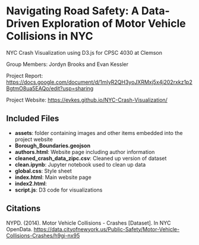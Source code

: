 # Navigating Road Safety: A Data-Driven Exploration of Motor Vehicle Collisions in NYC
NYC Crash Visualization using D3.js for CPSC 4030 at Clemson

Group Members: Jordyn Brooks and Evan Kessler

Project Report: <https://docs.google.com/document/d/1mIyR2QH3yoJXRMxj5x4j202rxkz1p2BgtmO8ua5EAQo/edit?usp=sharing>

Project Website: <https://evkes.github.io/NYC-Crash-Visualization/>

## Included Files
- **assets**: folder containing images and other items embedded into the project website
- **Borough_Boundaries.geojson**
-  **authors.html**: Website page including author information
- **cleaned_crash_data_zipc.csv**: Cleaned up version of dataset
- **clean.ipynb**: Jupyter notebook used to clean up data
- **global.css**: Style sheet
- **index.html**: Main website page
- **index2.html**:
- **script.js**: D3 code for visualizations

## Citations
NYPD. (2014). Motor Vehicle Collisions - Crashes [Dataset]. In NYC OpenData. <https://data.cityofnewyork.us/Public-Safety/Motor-Vehicle-Collisions-Crashes/h9gi-nx95>
